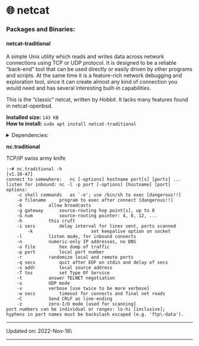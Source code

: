 # 🌐 netcat

### Packages and Binaries:

#### netcat-traditional <a href="#netcat-traditional" id="netcat-traditional"></a>

A simple Unix utility which reads and writes data across network connections using TCP or UDP protocol. It is designed to be a reliable “back-end” tool that can be used directly or easily driven by other programs and scripts. At the same time it is a feature-rich network debugging and exploration tool, since it can create almost any kind of connection you would need and has several interesting built-in capabilities.

This is the “classic” netcat, written by _Hobbit_. It lacks many features found in netcat-openbsd.

**Installed size:** `143 KB`\
**How to install:** `sudo apt install netcat-traditional`

<details>

<summary>Dependencies:</summary>

* libc6

</details>

**nc.traditional**

TCP/IP swiss army knife

```
:~# nc.traditional -h
[v1.10-47]
connect to somewhere:	nc [-options] hostname port[s] [ports] ... 
listen for inbound:	nc -l -p port [-options] [hostname] [port]
options:
	-c shell commands	as `-e'; use /bin/sh to exec [dangerous!!]
	-e filename		program to exec after connect [dangerous!!]
	-b			allow broadcasts
	-g gateway		source-routing hop point[s], up to 8
	-G num			source-routing pointer: 4, 8, 12, ...
	-h			this cruft
	-i secs			delay interval for lines sent, ports scanned
        -k                      set keepalive option on socket
	-l			listen mode, for inbound connects
	-n			numeric-only IP addresses, no DNS
	-o file			hex dump of traffic
	-p port			local port number
	-r			randomize local and remote ports
	-q secs			quit after EOF on stdin and delay of secs
	-s addr			local source address
	-T tos			set Type Of Service
	-t			answer TELNET negotiation
	-u			UDP mode
	-v			verbose [use twice to be more verbose]
	-w secs			timeout for connects and final net reads
	-C			Send CRLF as line-ending
	-z			zero-I/O mode [used for scanning]
port numbers can be individual or ranges: lo-hi [inclusive];
hyphens in port names must be backslash escaped (e.g. 'ftp\-data').
```

***

Updated on: 2022-Nov-16\


***
